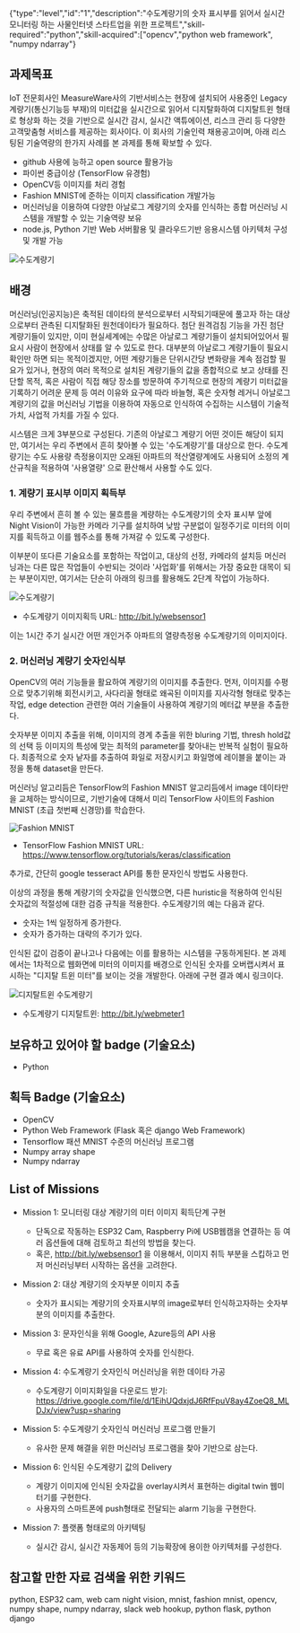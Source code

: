 
{"type":"level","id":"1","description":"수도계량기의 숫자 표시부를 읽어서 실시간 모니터링 하는 사물인터넷 스타트업을 위한 프로젝트","skill-required":"python","skill-acquired":["opencv","python web framework", "numpy ndarray"}

## 과제목표
IoT 전문회사인 MeasureWare사의 기반서비스는 현장에 설치되어 사용중인 Legacy 계량기(통신기능등 부재)의 미터값을 실시간으로 읽어서 디지탈화하여 디지탈트윈 형태로 형상화 하는 것을 기반으로 실시간 감시, 실시간 액튜에이션, 리스크 관리 등 다양한 고객맞춤형 서비스를 제공하는 회사이다. 이 회사의 기술인력 채용공고이며, 아래 리스팅된 기술역량의 한가지 사례를 본 과제를 통해 확보할 수 있다.

* github 사용에 능하고 open source 활용가능
* 파이썬 중급이상 (TensorFlow 유경험)
* OpenCV등 이미지를 처리 경험
* Fashion MNIST에 준하는 이미지 classification 개발가능
* 머신러닝을 이용하여 다양한 아날로그 계량기의 숫자를 인식하는 종합 머신러닝 시스템을 개발할 수 있는 기술역량 보유
* node.js, Python 기반 Web 서버활용 및 클라우드기반 응용시스템 아키텍처 구성 및 개발 가능

![수도계량기](./water_meter_digitaltwin.jpg)

## 배경
머신러닝(인공지능)은 축적된 데이타의 분석으로부터 시작되기때문에 풀고자 하는 대상으로부터 관측된 디지탈화된 원천데이타가 필요하다. 
첨단 원격검침 기능을 가진 첨단 계량기들이 있지만, 이미 현실세계에는 수많은 아날로그 계량기들이 설치되어있어서 필요시 사람이 현장에서 상태를 알 수 있도로 한다. 
대부분의 아날로그 계량기들이 필요시 확인만 하면 되는 목적이겠지만, 어떤 계량기들은 단위시간당 변화량을 계속 점검할 필요가 있거나,
현장의 여러 목적으로 설치된 계량기들의 값을 종합적으로 보고 상태를 진단할 목적,
혹은 사람이 직접 해당 장소를 방문하여 주기적으로 현장의 계량기 미터값을 기록하기 어려운 문제 등
여러 이유와 요구에 따라 바늘형, 혹은 숫자형 레거니 아날로그 계량기의 값을 머신러닝 기법을 이용하여
자동으로 인식하여 수집하는 시스템이 기술적가치, 사업적 가치를 가질 수 있다.

시스템은 크게 3부분으로 구성된다. 기존의 아날로그 계량기 어떤 것이든 해당이 되지만,
여기서는 우리 주변에서 흔히 찾아볼 수 있는 '수도계량기'를 대상으로 한다. 수도계량기는 수도 사용량 측정용이지만
오래된 아파트의 적산열량계에도 사용되어 소정의 계산규칙을 적용하여 '사용열량' 으로 환산해서 사용할 수도 있다.

### 1. 계량기 표시부 이미지 획득부
우리 주변에서 흔히 볼 수 있는 물흐름을 계량하는 수도계량기의 숫자 표시부 앞에 Night Vision이 가능한 카메라 기구를 설치하여
낮밤 구분없이 일정주기로 미터의 이미지를 획득하고 이를 웹주소를 통해 가져갈 수 있도록 구성한다.

이부분이 또다른 기술요소를 포함하는 작업이고, 대상의 선정, 카메라의 설치등 머신러닝과는 다른 많은 작업들이 수반되는 것이라
'사업화'를 위해서는 가장 중요한 대목이 되는 부분이지만, 여기서는 단순히 아래의 링크를 활용해도 2단계 작업이 가능하다.

![수도계량기](./websensor1.png)

* 수도계량기 이미지획득 URL: http://bit.ly/websensor1 

이는 1시간 주기 실시간 어떤 개인거주 아파트의 열량측정용 수도계량기의 이미지이다.

### 2. 머신러닝 계량기 숫자인식부

OpenCV의 여러 기능들을 활요하여 계량기의 이미지를 추출한다. 
먼저, 이미지를 수평으로 맞추기위해 회전시키고, 사다리꼴 형태로 왜곡된 이미지를 지사각형 형태로 맞추는 작업,
edge detection 관련한 여러 기술들이 사용하여 계량기의 메터값 부분을 추출한다.

숫자부분 이미지 추출을 위해, 이미지의 경계 추출을 위한 bluring 기법, thresh hold값의 선택 등 이미지의 특성에 맞는 최적의 parameter를 찾아내는 반복적 실험이 필요하다.
최종적으로 숫자 낱자를 추출하여 화일로 저장시키고 화일명에 레이블을 붙이는 과정을 통해 dataset을 만든다.

머신러닝 알고리듬은 TensorFlow의 Fashion MNIST 알고리듬에서 image 데이타만을 교체하는 방식이므로,
기반기술에 대해서 미리 TensorFlow 사이트의 Fashion MNIST (초급 첫번째 신경망)를 학습한다.

![Fashion MNIST](./fashionmnist.jpg)
* TensorFlow Fashion MNIST URL: https://www.tensorflow.org/tutorials/keras/classification  

추가로, 간단히 google tesseract API를 통한 문자인식 방법도 사용한다.

이상의 과정을 통해 계량기의 숫자값을 인식했으면, 다른 huristic을 적용하여 인식된 숫자값의 적절성에 대한
검증 규칙을 적용한다. 수도계량기의 예는 다음과 같다.

  * 숫자는 1씩 일정하게 증가한다.
  * 숫자가 증가하는 대략의 주기가 있다.

인식된 값이 검증이 끝나고나 다음에는 이를 활용하는 시스템을 구동하게된다. 본 과제에서는
1차적으로 웹화면에 미터의 이미지를 배경으로 인식된 숫자를 오버랩시켜서 표시하는 
"디지탈 트윈 미터"를 보이는 것을 개발한다. 아래에 구현 결과 예시 링크이다.

![디지탈트윈 수도계량기](./webmeter1.jpg)
* 수도계량기 디지탈트윈: http://bit.ly/webmeter1

## 보유하고 있어야 할 badge (기술요소)
* Python

## 획득 Badge (기술요소)
* OpenCV
* Python Web Framework (Flask 혹은 django Web Framework)
* Tensorflow 패션 MNIST 수준의 머신러닝 프로그램
* Numpy array shape
* Numpy ndarray 
 
## List of Missions
* Mission 1: 모니터링 대상 계량기의 미터 이미지 획득단계 구현
  * 단독으로 작동하는 ESP32 Cam, Raspberry Pi에 USB웹캠을 연결하는 등 여러 옵션들에 대해 검토하고 최선의 방법을 찾는다. 
  * 혹은, http://bit.ly/websensor1 을 이용해서, 이미지 취득 부분을 스킵하고 먼저 머신러닝부터 시작하는 옵션을 고려한다.
  
* Mission 2: 대상 계량기의 숫자부분 이미지 추출
  * 숫자가 표시되는 계량기의 숫자표시부의 image로부터 인식하고자하는  숫자부분의 이미지를 추출한다.
  
* Mission 3: 문자인식을 위해 Google, Azure등의 API 사용
  * 무료 혹은 유료 API를 사용하여 숫자를 인식한다.
  
* Mission 4: 수도계량기 숫자인식 머신러닝을 위한 데이타 가공
  * 수도계량기 이미지화일을 다운로드 받기: https://drive.google.com/file/d/1EihUQdxjdJ6RfFpuV8ay4ZoeQ8_MLDJx/view?usp=sharing 

* Mission 5: 수도계량기 숫자인식 머신러닝 프로그램 만들기
  * 유사한 문제 해결을 위한 머신러닝 프로그램을 찾아 기반으로 삼는다.

* Mission 6: 인식된 수도계량기 값의 Delivery
  * 계량기 이미지에 인식된 숫자값을 overlay시켜서 표현하는 digital twin 웹미터기를 구현한다.
  * 사용자의 스마트폰에 push형태로 전달되는 alarm 기능을 구현한다.

* Mission 7: 플랫폼 형태로의 아키텍팅 
  * 실시간 감시, 실시간 자동제어 등의 기능확장에 용이한 아키텍처를 구성한다.

## 참고할 만한 자료 검색을 위한 키워드
python, ESP32 cam, web cam night vision, mnist, fashion mnist, opencv, numpy shape, numpy ndarray, slack web hookup, python flask, python django
